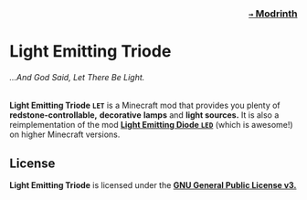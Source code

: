 ### <p align="right">[`→` Modrinth]()</p>

# Light Emitting Triode

###### ...And God Said, Let There Be Light.

**Light Emitting Triode `LET`** is a Minecraft mod that provides you plenty of **redstone-controllable,** **decorative** **lamps** and **light sources.** It is also a reimplementation of the mod **[Light Emitting Diode `LED`](https://github.com/magistermaks/mod-led)** (which is awesome!) on higher Minecraft versions.

## License

**Light Emitting Triode** is licensed under the **[GNU General Public License v3.](LICENSE)**
